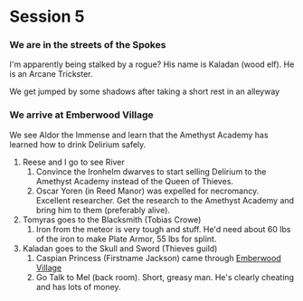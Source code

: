 # Session 5

### We are in the streets of the Spokes

I'm apparently being stalked by a rogue? His name is Kaladan (wood elf). He is an Arcane Trickster. 

We get jumped by some shadows after taking a short rest in an alleyway

### We arrive at Emberwood Village

We see Aldor the Immense and learn that the Amethyst Academy has learned how to drink Delirium safely.

1. Reese and I go to see River
   1. Convince the Ironhelm dwarves to start selling Delirium to the Amethyst Academy instead of the Queen of Thieves.
   2. Oscar Yoren (in Reed Manor) was expelled for necromancy. Excellent researcher. Get the research to the Amethyst Academy and bring him to them (preferably alive). 
2. Tomyras goes to the Blacksmith (Tobias Crowe)
   1. Iron from the meteor is very tough and stuff. He'd need about 60 lbs of the iron to make Plate Armor, 55 lbs for splint.
3. Kaladan goes to the Skull and Sword (Thieves guild)
   1. Caspian Princess (Firstname Jackson) came through <u>Emberwood Village</u>
   2. Go Talk to Mel (back room). Short, greasy man. He's clearly cheating and has lots of money.

